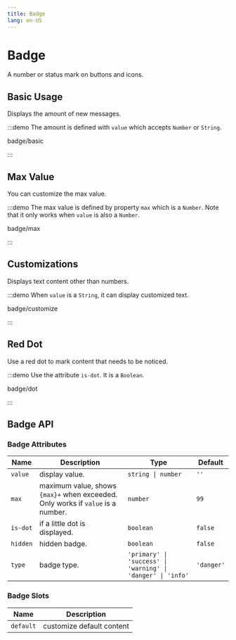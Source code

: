 ```yaml
---
title: Badge
lang: en-US
---
```


# Badge

A number or status mark on buttons and icons.

## Basic Usage

Displays the amount of new messages.

:::demo The amount is defined with `value` which accepts `Number` or `String`.

badge/basic

:::

## Max Value

You can customize the max value.

:::demo The max value is defined by property `max` which is a `Number`. Note that it only works when `value` is also a `Number`.

badge/max

:::

## Customizations

Displays text content other than numbers.

:::demo When `value` is a `String`, it can display customized text.

badge/customize

:::

## Red Dot

Use a red dot to mark content that needs to be noticed.

:::demo Use the attribute `is-dot`. It is a `Boolean`.

badge/dot

:::

## Badge API

### Badge Attributes

| Name     | Description                                                                     | Type                                                        | Default    |
| -------- | ------------------------------------------------------------------------------- | ----------------------------------------------------------- | ---------- |
| `value`  | display value.                                                                  | `string \| number`                                          | `''`       |
| `max`    | maximum value, shows `{max}+` when exceeded. Only works if `value` is a number. | `number`                                                    | `99`       |
| `is-dot` | if a little dot is displayed.                                                   | `boolean`                                                   | `false`    |
| `hidden` | hidden badge.                                                                   | `boolean`                                                   | `false`    |
| `type`   | badge type.                                                                     | `'primary' \| 'success' \| 'warning' \| 'danger' \| 'info'` | `'danger'` |

### Badge Slots

| Name      | Description               |
| --------- | ------------------------- |
| `default` | customize default content |
